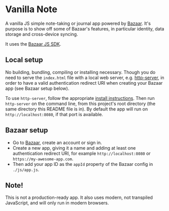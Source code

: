 # Vanilla Note

A vanilla JS simple note-taking or journal app powered by [Bazaar](https://cloud.bzr.dev/). It's purpose is to show off some of Bazaar's features, in particular identity, data storage and cross-device syncing.

It uses the [Bazaar JS SDK](https://www.npmjs.com/package/@bzr/bazaar).

## Local setup

No building, bundling, compiling or installing necessary. Though you do need to serve the `index.html` file with a local web server, e.g. [http-server](https://www.npmjs.com/package/http-server), in order to have a valid authentication redirect URI when creating your Bazaar app (see Bazaar setup below).

To use `http-server`, follow the appropriate [install instructions](https://www.npmjs.com/package/http-server#user-content-installation). Then run `http-server` on the command line, from this project's root directory (the same directory this README file is in). By default the app will run on `http://localhost:8080`, if that port is available.

## Bazaar setup

- Go to [Bazaar](https://cloud.bzr.dev/), create an account or sign in.
- Create a new app, giving it a name and adding at least one authentication redirect URI, for example `http://localhost:8080` or `https://my-awesome-app.com`.
- Then add your app ID as the `appId` property of the Bazaar config in `./js/app.js`.

## Note!

This is not a production-ready app. It also uses modern, not transpiled JavaScript, and will only run in modern browsers.
